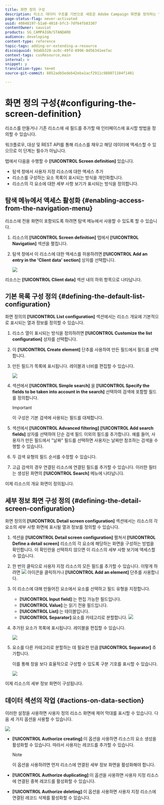 ```yaml
---
title: 화면 정의 구성
description: 리소스 데이터 구조를 기반으로 새로운 Adobe Campaign 화면을 정의하는 방법을 알아봅니다.
page-status-flag: never-activated
uuid: 40848197-b1a0-4018-bfc3-7df64fb83307
contentOwner: sauviat
products: SG_CAMPAIGN/STANDARD
audience: developing
content-type: reference
topic-tags: adding-or-extending-a-resource
discoiquuid: 9dabb328-ac0c-49fd-8996-8d56341ee7ac
context-tags: cusResource,main
internal: n
snippet: y
translation-type: tm+mt
source-git-commit: 8852adb5edeb42eba1acf2911c988071104f1401

---
```



# 화면 정의 구성{#configuring-the-screen-definition}

리소스를 만들거나 기존 리소스에 새 필드를 추가할 때 인터페이스에 표시할 방법을 정의할 수 있습니다.

워크플로우, 대상 및 REST API를 통해 리소스를 채우고 해당 데이터에 액세스할 수 있으므로 이 단계는 필수가 아닙니다.

탭에서 다음을 수행할 수 **[!UICONTROL Screen definition]** 있습니다.

* 탐색 창에서 사용자 지정 리소스에 대한 액세스 추가
* 리소스를 구성하는 요소 목록이 표시되는 방식을 개인화합니다.
* 리소스의 각 요소에 대한 세부 사항 보기가 표시되는 방식을 정의합니다.

## 탐색 메뉴에서 액세스 활성화 {#enabling-access-from-the-navigation-menu}

리소스에 전용 화면이 포함되도록 하려면 탐색 메뉴에서 사용할 수 있도록 할 수 있습니다.

1. 리소스의 **[!UICONTROL Screen definition]** 탭에서 **[!UICONTROL Navigation]** 섹션을 펼칩니다.
1. 탐색 창에서 이 리소스에 대한 액세스를 허용하려면 **[!UICONTROL Add an entry in the 'Client data' section]** 상자를 선택합니다.

   ![](assets/schema_extension_19.png)

리소스는 **[!UICONTROL Client data]** 섹션 내의 하위 항목으로 나타납니다.

## 기본 목록 구성 정의 {#defining-the-default-list-configuration}

화면 정의의 **[!UICONTROL List configuration]** 섹션에서는 리소스 개요에 기본적으로 표시되는 열과 정보를 정의할 수 있습니다.

1. 리소스 열이 표시되는 방식을 정의하려면 **[!UICONTROL Customize the list configuration]** 상자를 선택합니다.
1. 이 **[!UICONTROL Create element]** 단추를 사용하여 만든 필드에서 필드를 선택합니다.
1. 만든 필드가 목록에 표시됩니다. 레이블과 너비를 편집할 수 있습니다.

   ![](assets/schema_extension_20.png)

1. 섹션에서 **[!UICONTROL Simple search]** 을 **[!UICONTROL Specify the fields to be taken into account in the search]** 선택하여 검색에 포함할 필드를 정의합니다.

   >[!IMPORTANT]
   >
   >이 구성은 기본 검색에 사용되는 필드를 대체합니다.

1. 섹션에서 **[!UICONTROL Advanced filtering]** **[!UICONTROL Add search fields]** 상자를 선택하여 단순 검색 필드 이외의 필드를 추가합니다. 예를 들어, 사용자가 만든 필드에서 &quot;날짜&quot; 필드를 선택하면 사용자는 날짜만 참조하는 검색을 수행할 수 있습니다.
1. 두 검색 유형의 필드 순서를 수정할 수 있습니다.
1. 고급 검색의 경우 연결된 리소스에 연결된 필드를 추가할 수 있습니다. 이러한 필터는 생성된 화면의 **[!UICONTROL Search]** 메뉴에 나타납니다.

이제 리소스의 개요 화면이 정의됩니다.

## 세부 정보 화면 구성 정의 {#defining-the-detail-screen-configuration}

화면 정의의 **[!UICONTROL Detail screen configuration]** 섹션에서는 리소스의 각 요소의 세부 사항 화면에 표시될 열과 정보를 정의할 수 있습니다.

1. 섹션을 **[!UICONTROL Detail screen configuration]** 펼쳐서 **[!UICONTROL Define a detail screen]** 리소스의 각 요소에 해당하는 화면을 구성하는 방법을 확인합니다. 이 확인란을 선택하지 않으면 이 리소스의 세부 사항 보기에 액세스할 수 없습니다.
1. 한 번의 클릭으로 사용자 지정 리소스의 모든 필드를 추가할 수 있습니다. 이렇게 하려면 ![](assets/addallfieldsicon.png) 아이콘을 클릭하거나 **[!UICONTROL Add an element]** 단추를 사용합니다.
1. 이 리소스에 대해 만들어진 요소에서 요소를 선택하고 필드 유형을 지정합니다.

   * **[!UICONTROL Input field]**:는 편집 가능한 필드입니다.
   * **[!UICONTROL Value]**:는 읽기 전용 필드입니다.
   * **[!UICONTROL List]**:는 테이블입니다.
   * **[!UICONTROL Separator]**:요소를 카테고리로 분할합니다.
   ![](assets/schema_extension_23.png)

1. 추가된 요소가 목록에 표시됩니다. 레이블을 편집할 수 있습니다.

   ![](assets/schema_extension_22.png)

1. 요소를 다른 카테고리로 분할하는 데 필요한 만큼 **[!UICONTROL Separator]** 추가합니다.

   이를 통해 창을 보다 효율적으로 구성할 수 있도록 구분 기호를 표시할 수 있습니다.

   ![](assets/schema_extension_25.png)

이제 리소스의 세부 정보 화면이 구성됩니다.

## 데이터 섹션의 작업 {#actions-on-data-section}

이러한 설정을 사용하면 사용자 정의 리소스 화면에 제어 막대를 표시할 수 있습니다. 다음 세 가지 옵션을 사용할 수 있습니다.

![](assets/schema_extension_actions.png)

* **[!UICONTROL Authorize creating]**:이 옵션을 사용하면 리소스의 요소 생성을 활성화할 수 있습니다. 따라서 사용자는 레코드를 추가할 수 있습니다.

   >[!NOTE]
   >
   >이 옵션을 사용하려면 먼저 리소스에 연결된 세부 정보 화면을 활성화해야 합니다.

* **[!UICONTROL Authorize duplicating]**:이 옵션을 사용하면 사용자 지정 리소스에 연결된 중복 레코드를 활성화할 수 있습니다.
* **[!UICONTROL Authorize deleting]**:이 옵션을 사용하면 사용자 지정 리소스에 연결된 레코드 삭제를 활성화할 수 있습니다.
